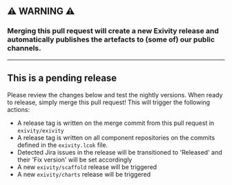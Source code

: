 ## ⚠️ WARNING ⚠️

### Merging this pull request will create a new Exivity release and automatically publishes the artefacts to (some of) our public channels.

---

## This is a pending release

Please review the changes below and test the nightly versions. When ready to
release, simply merge this pull request! This will trigger the following
actions:

- A release tag is written on the merge commit from this pull request in
  `exivity/exivity`
- A release tag is written on all component repositories on the commits defined
  in the `exivity.lcok` file.
- Detected Jira issues in the release will be transitioned to 'Released' and
  their 'Fix version' will be set accordingly
- A new `exivity/scaffold` release will be triggered
- A new `exivity/charts` release will be triggered
